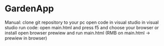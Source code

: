 # GardenApp
Manual:
  clone git repository to your pc
  open code in visual studio
  in visual studio run code:
    open main.html and press f5 and choose your browser
    or install open browser prewiew and run main.html (RMB on main.html -> prewiew in browser)

